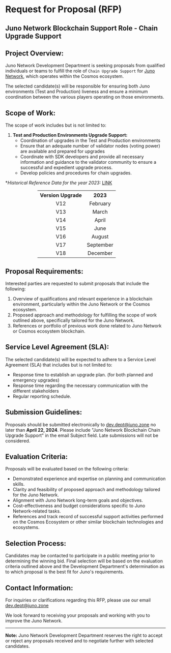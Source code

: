# Request for Proposal (RFP)

## Juno Network Blockchain Support Role - Chain Upgrade Support

## Project Overview:

Juno Network Development Department is seeking proposals from qualified individuals or teams to fulfill the role of `Chain Upgrade Support` for [Juno Network](https://junonetwork.io), which operates within the Cosmos ecosystem.

The selected candidate(s) will be responsible for ensuring both Juno environments (Test and Production) liveness and ensure a minimum coordination between the various players operating on those environments.

## Scope of Work:

The scope of work includes but is not limited to:

1. **Test and Production Environments Upgrade Support:**
   - Coordination of upgrades in the Test and Production environments
   - Ensure that an adequate number of validator nodes (voting power) are available and prepared for upgrades
   - Coordinate with SDK developers and provide all necessary information and guidance to the validator community to ensure a successful and expedient upgrade process.
   - Develop policies and procedures for chain upgrades.

\*_Historical Reference Data for the year 2023:_ [LINK](https://github.com/CosmosContracts/juno/releases)

<div style="padding-left: 20%">
   <table style="text-align: center">
<th style="text-align: center">Version Upgrade</th><th style="text-align: center">2023</th>
        <tr>
            <td>V12</td><td style="text-align: center">February</td>
        </tr> 
       <tr>
            <td>V13</td><td style="text-align: center">March</td>
        </tr>
       <tr>
            <td>V14</td><td style="text-align: center">April</td>
        </tr>
       <tr>
            <td>V15</td><td style="text-align: center">June</td>
        </tr>
       <tr>
            <td>V16</td><td style="text-align: center">August</td>
        </tr>
       <tr>
            <td>V17</td><td style="text-align: center">September</td>
        </tr>
       <tr>
            <td>V18</td><td style="text-align: center">December</td>
        </tr>
    </table>
</div>

## Proposal Requirements:

Interested parties are requested to submit proposals that include the following:

1. Overview of qualifications and relevant experience in a blockchain environment, particularly within the Juno Network or the Cosmos ecosystem.
2. Proposed approach and methodology for fulfilling the scope of work outlined above, specifically tailored for the Juno Network.
3. References or portfolio of previous work done related to Juno Network or Cosmos ecosystem blockchain.

## Service Level Agreement (SLA):

The selected candidate(s) will be expected to adhere to a Service Level Agreement (SLA) that includes but is not limited to:

- Response time to establish an upgrade plan. (for both planned and emergency upgrades)
- Response time regarding the necessary communication with the different stakeholders
- Regular reporting schedule.

## Submission Guidelines:

Proposals should be submitted electronically to [dev.dept@juno.zone](mailto:dev.dept@juno.zone) no later than **April 22, 2024**. Please include "Juno Network Blockchain Chain Upgrade Support" in the email Subject field. Late submissions will not be considered.

## Evaluation Criteria:

Proposals will be evaluated based on the following criteria:

- Demonstrated experience and expertise on planning and communication skills.
- Clarity and feasibility of proposed approach and methodology tailored for the Juno Network.
- Alignment with Juno Network long-term goals and objectives.
- Cost-effectiveness and budget considerations specific to Juno Network-related tasks.
- References and track record of successful support activities performed on the Cosmos Ecosystem or other similar blockchain technologies and ecosystems.

## Selection Process:

Candidates may be contacted to participate in a public meeting prior to determining the winning bid. Final selection will be based on the evaluation criteria outlined above and the Development Department's determination as to which proposal is the best fit for Juno's requirements.

## Contact Information:

For inquiries or clarifications regarding this RFP, please use our email [dev.dept@juno.zone](mailto:dev.dept@juno.zone)

We look forward to receiving your proposals and working with you to improve the Juno Network.

---

**Note:** Juno Network Development Department reserves the right to accept or reject any proposals received and to negotiate further with selected candidates.
